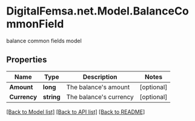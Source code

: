 # DigitalFemsa.net.Model.BalanceCommonField
balance common fields model

## Properties

Name | Type | Description | Notes
------------ | ------------- | ------------- | -------------
**Amount** | **long** | The balance&#39;s amount | [optional] 
**Currency** | **string** | The balance&#39;s currency | [optional] 

[[Back to Model list]](../README.md#documentation-for-models) [[Back to API list]](../README.md#documentation-for-api-endpoints) [[Back to README]](../README.md)

